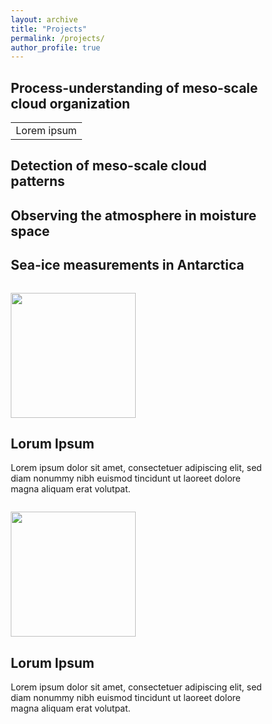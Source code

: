 ```yaml
---
layout: archive
title: "Projects"
permalink: /projects/
author_profile: true
---
```


<meta name="viewport" content="width=device-width, initial-scale=1.0">
<style>
* {
  box-sizing: border-box;
}

.menu {
  float: left;
  width: 200px;
  text-align: center;
}

.menu a {
  background-color: #e5e5e5;
  padding: 8px;
  margin-top: 7px;
  display: block;
  width: 100%;
  color: black;
}

.main {
  float: left;
  width: 60%;
  padding: 0 20px;
}

@media only screen and (max-width: 620px) {
  /* For mobile phones: */
  .menu, .main, .right {
    width: 100%;
  }
}
</style>


## Process-understanding of meso-scale cloud organization
<table style="width:100%">
<tr style="height:400px><td><iframe src="https://tobi.pages.gwdg.de/gridlook/#https://swift.dkrz.de/v1/dkrz_948e7d4bbfbb445fbff5315fc433e36a/EUREC4A_LES/json_eurec4a_sim_time.json"></iframe></td><td>Lorem ipsum</td>
</table>

## Detection of meso-scale cloud patterns

## Observing the atmosphere in moisture space

## Sea-ice measurements in Antarctica

<div style="overflow:auto">
  <div class="menu">
  	<p height="250px">
    <a href="#"><img src="https://wiki.mpimet.mpg.de/lib/exe/fetch.php?media=imprs_logo_transp.png" width="200px"></a></p>
  </div>

  <div height="250px" class="main">
    <h2>Lorum Ipsum</h2>
    <p>Lorem ipsum dolor sit amet, consectetuer adipiscing elit, sed diam nonummy nibh euismod tincidunt ut laoreet dolore magna aliquam erat volutpat.</p>
  </div>
</div>

<div style="overflow:auto">
  <div class="menu">
  	<p height="250px">
    <a href="#"><img src="https://wiki.mpimet.mpg.de/lib/exe/fetch.php?media=imprs_logo_transp.png" width="200px"></a></p>
  </div>

  <div height="250px" class="main">
    <h2>Lorum Ipsum</h2>
    <p>Lorem ipsum dolor sit amet, consectetuer adipiscing elit, sed diam nonummy nibh euismod tincidunt ut laoreet dolore magna aliquam erat volutpat.</p>
  </div>
</div>
